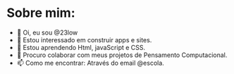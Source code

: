 # Sobre mim:


- 👋 Oi, eu sou @23low
- 👀 Estou interessado em construir apps e sites.
- 🌱 Estou aprendendo Html, javaScript e CSS.
- 💞️ Procuro colaborar com meus projetos de Pensamento Computacional.
- 📫 Como me encontrar: Através do email @escola.
